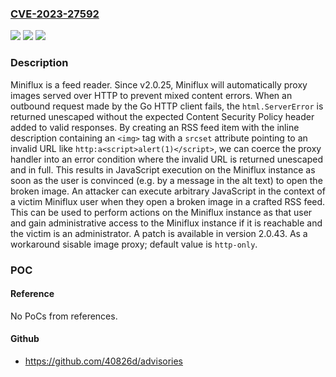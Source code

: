 ### [CVE-2023-27592](https://cve.mitre.org/cgi-bin/cvename.cgi?name=CVE-2023-27592)
![](https://img.shields.io/static/v1?label=Product&message=v2&color=blue)
![](https://img.shields.io/static/v1?label=Version&message=%3D%20%3E%3D%202.0.25%2C%20%3C%202.0.43%20&color=brighgreen)
![](https://img.shields.io/static/v1?label=Vulnerability&message=CWE-79%3A%20Improper%20Neutralization%20of%20Input%20During%20Web%20Page%20Generation%20('Cross-site%20Scripting')&color=brighgreen)

### Description

Miniflux is a feed reader. Since v2.0.25, Miniflux will automatically proxy images served over HTTP to prevent mixed content errors. When an outbound request made by the Go HTTP client fails, the `html.ServerError` is returned unescaped without the expected Content Security Policy header added to valid responses. By creating an RSS feed item with the inline description containing an `<img>` tag with a `srcset` attribute pointing to an invalid URL like `http:a<script>alert(1)</script>`, we can coerce the proxy handler into an error condition where the invalid URL is returned unescaped and in full. This results in JavaScript execution on the Miniflux instance as soon as the user is convinced (e.g. by a message in the alt text) to open the broken image. An attacker can execute arbitrary JavaScript in the context of a victim Miniflux user when they open a broken image in a crafted RSS feed. This can be used to perform actions on the Miniflux instance as that user and gain administrative access to the Miniflux instance if it is reachable and the victim is an administrator. A patch is available in version 2.0.43. As a workaround sisable image proxy; default value is `http-only`.

### POC

#### Reference
No PoCs from references.

#### Github
- https://github.com/40826d/advisories


